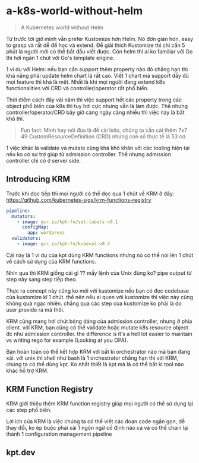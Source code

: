 # a-k8s-world-without-helm

> A Kubernetes world without Helm

Từ trước tới giờ mình vẫn prefer Kustomize hơn Helm. Nó đơn giản hơn, easy to grasp và rất dễ để học và extend. Để giải thích Kustomize thì chỉ cần 5 phút là người mới có thể bắt đầu viết được. Còn helm thì ai ko familiar với Go thì hơi ngán 1 chút với Go's template engine.

1 ví dụ với Helm: nếu bạn cần support thêm property nào đó chẳng hạn thì khả năng phải update helm chart là rất cao. Viết 1 chart mà support đầy đủ mọi feature thì khá là mệt. Nhất là khi mọi người đang extend k8s functionalities với CRD và controller/operator rất phổ biến.

Thời điểm cách đây vài năm thì việc support hết các property trong các object phổ biến của k8s thì tuy hơi cực nhưng vẫn là làm được. Thế nhưng controller/operator/CRD bây giờ càng ngày càng nhiều thì việc này là bất khả thi.

> Fun fact: Mình hay nói đùa là để cài Istio, chúng ta cần cài thêm 7x7 49 CustomResourceDefinition (CRD) nhưng con số thực tế là 53 cơ.

1 việc khác là validate và mutate cũng khá khó khăn với các tooling hiện tại nếu ko có sự trợ giúp từ admission controller. Thế nhưng admission controller chỉ có ở server side. 

## Introducing KRM

Trước khi đọc tiếp thì mọi người có thể đọc qua 1 chút về KRM ở đây: https://github.com/kubernetes-sigs/krm-functions-registry

```yaml
pipeline:
  mutators:
    - image: gcr.io/kpt-fn/set-labels:v0.1
      configMap:
        app: wordpress
  validators:
    - image: gcr.io/kpt-fn/kubeval:v0.3
```

Cái này là 1 ví dụ của kpt dùng KRM functions nhưng nó có thể nói lên 1 chút về cách sử dụng của KRM functions.

Nhìn qua thì KRM giống cái gì ?? mấy lệnh của Unix đúng ko? pipe output từ step này sang step tiếp theo.

Thực ra concept này cũng ko mới với kustomize nếu bạn có đọc codebase của kustomize kĩ 1 chút. thế nên nếu ai quen với kustomize thì việc này cũng không quá ngạc nhiên. chẳng qua các step của kustomize ko phải là do user provide ra mà thôi.

KRM cũng mang hơi chút bóng dáng của admission controller, nhưng ở phía client. với KRM, bạn cũng có thể validate hoặc mutate k8s resource object đc như admission controller. the difference is it's a hell lot easier to maintain vs writing rego for example (Looking at you OPA).

Bạn hoàn toàn có thể kết hợp KRM với bất kì orchestrator nào mà bạn đang xài. với unix thì shell như bash là 1 orchestrator chẳng hạn thì với KRM, chúng ta có thể dùng kpt. Ko nhất thiết là kpt mà là có thể bất kì tool nào khác hỗ trợ KRM.

## KRM Function Registry

KRM giới thiệu thêm KRM function registry giúp mọi người có thể sử dụng lại các step phổ biến.

Lợi ích của KRM là việc chúng ta có thể viết các đoạn code ngắn gọn, dễ thay đổi, ko ép buộc phải xài 1 ngôn ngữ cố định nào cả và có thể chain lại thành 1 configuration management pipeline

## kpt.dev
